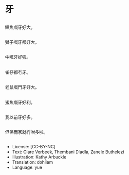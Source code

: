 # 牙

##
鱷魚嘅牙好大。

##
獅子嘅牙都好大。

##
牛嘅牙好強。

##
雀仔都冇牙。

##
老鼠嘅門牙好大。

##
鯊魚嘅牙好利。

##
我以前牙好多。

##
但係而家就冇咁多啦。

##
* License: [CC-BY-NC]
* Text: Clare Verbeek, Thembani Dladla, Zanele Buthelezi
* Illustration: Kathy Arbuckle
* Translation: dohliam
* Language: yue
